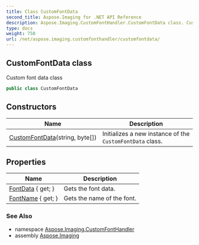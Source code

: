 ```yaml
---
title: Class CustomFontData
second_title: Aspose.Imaging for .NET API Reference
description: Aspose.Imaging.CustomFontHandler.CustomFontData class. Custom font data class
type: docs
weight: 750
url: /net/aspose.imaging.customfonthandler/customfontdata/
---
```

## CustomFontData class

Custom font data class

```csharp
public class CustomFontData
```

## Constructors

| Name | Description |
| --- | --- |
| [CustomFontData](customfontdata/)(string, byte[]) | Initializes a new instance of the `CustomFontData` class. |

## Properties

| Name | Description |
| --- | --- |
| [FontData](../../aspose.imaging.customfonthandler/customfontdata/fontdata/) { get; } | Gets the font data. |
| [FontName](../../aspose.imaging.customfonthandler/customfontdata/fontname/) { get; } | Gets the name of the font. |

### See Also

* namespace [Aspose.Imaging.CustomFontHandler](../../aspose.imaging.customfonthandler/)
* assembly [Aspose.Imaging](../../)



